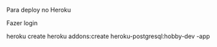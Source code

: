 Para deploy no Heroku

Fazer login

heroku create <nome do app>
heroku addons:create heroku-postgresql:hobby-dev -app <nome do app>